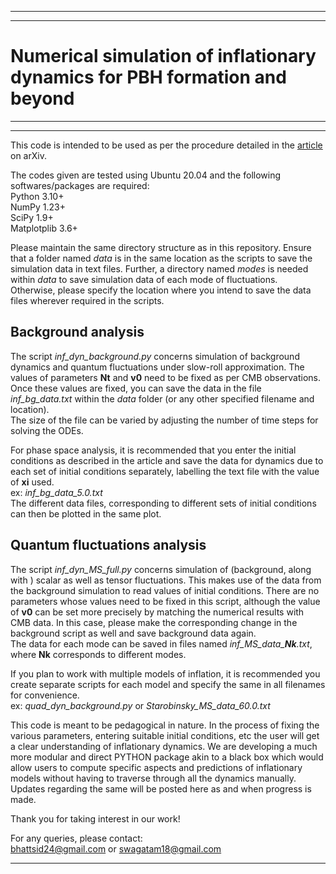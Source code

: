 
---
---

# Numerical simulation of inflationary dynamics for PBH formation and beyond

---
---

This code is intended to be used as per the procedure detailed in the [article](<arXiv link>) on arXiv. 

The codes given are tested using Ubuntu 20.04 and the following softwares/packages are required:  
Python 3.10+  
NumPy 1.23+  
SciPy 1.9+  
Matplotplib 3.6+  


Please maintain the same directory structure as in this repository. Ensure that a folder named *data* is in the same location as the scripts to save the simulation data in text files. Further, a directory named *modes* is needed within *data* to save simulation data of each mode of fluctuations.  
Otherwise, please specify the location where you intend to save the data files wherever required in the scripts.


## Background analysis

The script *inf_dyn_background.py* concerns simulation of background dynamics and quantum fluctuations under slow-roll approximation. The values of parameters **Nt** and **v0** need to be fixed as per CMB observations.   
Once these values are fixed, you can save the data in the file *inf_bg_data.txt* within the *data* folder (or any other specified filename and location).   
The size of the file can be varied by adjusting the number of time steps for solving the ODEs.  

For phase space analysis, it is recommended that you enter the initial conditions as described in the article and save the data for dynamics due to each set of initial conditions separately, labelling the text file with the value of **xi** used.  
ex: *inf_bg_data_5.0.txt*  
The different data files, corresponding to different sets of initial conditions can then be plotted in the same plot.  


## Quantum fluctuations analysis

The script *inf_dyn_MS_full.py* concerns simulation of (background, along with ) scalar as well as tensor fluctuations. This makes use of the data from the background simulation to read values of initial conditions. There are no parameters whose values need to be fixed in this script, although the value of **v0** can be set more precisely by matching the numerical results with CMB data. In this case, please make the corresponding change in the background script as well and save background data again.  
The data for each mode can be saved in files named *inf_MS_data_**Nk**.txt*, where **Nk** corresponds to different modes.  


If you plan to work with multiple models of inflation, it is recommended you create separate scripts for each model and specify the same in all filenames for convenience.  
ex: *quad_dyn_background.py* or *Starobinsky_MS_data_60.0.txt*  


This code is meant to be pedagogical in nature. In the process of fixing the various parameters, entering suitable initial conditions, etc the user will get a clear understanding of inflationary dynamics. We are developing a much more modular and direct PYTHON package akin to a black box which would allow users to compute specific aspects and predictions of inflationary models without having to traverse through all the dynamics manually. Updates regarding the same will be posted here as and when progress is made.


Thank you for taking interest in our work!

For any queries, please contact:  
bhattsid24@gmail.com
or
swagatam18@gmail.com

---
